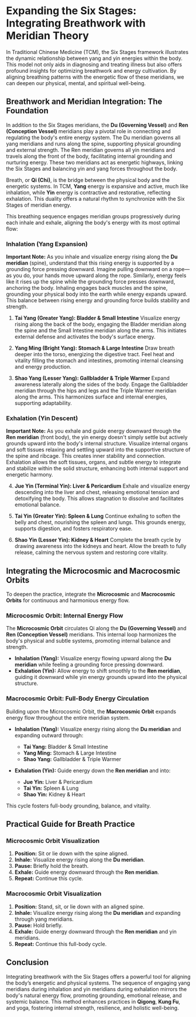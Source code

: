 # Expanding the Six Stages: Integrating Breathwork with Meridian Theory

In Traditional Chinese Medicine (TCM), the Six Stages framework illustrates the dynamic relationship between yang and yin energies within the body. This model not only aids in diagnosing and treating illness but also offers profound insights for optimizing breathwork and energy cultivation. By aligning breathing patterns with the energetic flow of these meridians, we can deepen our physical, mental, and spiritual well-being.

## Breathwork and Meridian Integration: The Foundation

In addition to the Six Stages meridians, the **Du (Governing Vessel)** and **Ren (Conception Vessel)** meridians play a pivotal role in connecting and regulating the body's entire energy system. The Du meridian governs all yang meridians and runs along the spine, supporting physical grounding and external strength. The Ren meridian governs all yin meridians and travels along the front of the body, facilitating internal grounding and nurturing energy. These two meridians act as energetic highways, linking the Six Stages and balancing yin and yang forces throughout the body.

Breath, or **Qi (Chi)**, is the bridge between the physical body and the energetic systems. In TCM, **Yang** energy is expansive and active, much like inhalation, while **Yin** energy is contractive and restorative, reflecting exhalation. This duality offers a natural rhythm to synchronize with the Six Stages of meridian energy.

This breathing sequence engages meridian groups progressively during each inhale and exhale, aligning the body's energy with its most optimal flow:

### Inhalation (Yang Expansion)

**Important Note:** As you inhale and visualize energy rising along the **Du meridian** (spine), understand that this rising energy is supported by a grounding force pressing downward. Imagine pulling downward on a rope—as you do, your hands move upward along the rope. Similarly, energy feels like it rises up the spine while the grounding force presses downward, anchoring the body. Inhaling engages back muscles and the spine, grounding your physical body into the earth while energy expands upward. This balance between rising energy and grounding force builds stability and strength.

1. **Tai Yang (Greater Yang): Bladder & Small Intestine**
   Visualize energy rising along the back of the body, engaging the Bladder meridian along the spine and the Small Intestine meridian along the arms. This initiates external defense and activates the body's surface energy.

2. **Yang Ming (Bright Yang): Stomach & Large Intestine**
   Draw breath deeper into the torso, energizing the digestive tract. Feel heat and vitality filling the stomach and intestines, promoting internal cleansing and energy production.

3. **Shao Yang (Lesser Yang): Gallbladder & Triple Warmer**
   Expand awareness laterally along the sides of the body. Engage the Gallbladder meridian through the hips and legs and the Triple Warmer meridian along the arms. This harmonizes surface and internal energies, supporting adaptability.

### Exhalation (Yin Descent)

**Important Note:** As you exhale and guide energy downward through the **Ren meridian** (front body), the yin energy doesn't simply settle but actively grounds upward into the body's internal structure. Visualize internal organs and soft tissues relaxing and settling upward into the supportive structure of the spine and ribcage. This creates inner stability and connection. Exhalation allows the soft tissues, organs, and subtle energy to integrate and stabilize within the solid structure, enhancing both internal support and energetic harmony.

4. **Jue Yin (Terminal Yin): Liver & Pericardium**
   Exhale and visualize energy descending into the liver and chest, releasing emotional tension and detoxifying the body. This allows stagnation to dissolve and facilitates emotional balance.

5. **Tai Yin (Greater Yin): Spleen & Lung**
   Continue exhaling to soften the belly and chest, nourishing the spleen and lungs. This grounds energy, supports digestion, and fosters respiratory ease.

6. **Shao Yin (Lesser Yin): Kidney & Heart**
   Complete the breath cycle by drawing awareness into the kidneys and heart. Allow the breath to fully release, calming the nervous system and restoring core vitality.

## Integrating the Microcosmic and Macrocosmic Orbits

To deepen the practice, integrate the **Microcosmic** and **Macrocosmic Orbits** for continuous and harmonious energy flow.

### Microcosmic Orbit: Internal Energy Flow

The **Microcosmic Orbit** circulates Qi along the **Du (Governing Vessel)** and **Ren (Conception Vessel)** meridians. This internal loop harmonizes the body's physical and subtle systems, promoting internal balance and strength.

- **Inhalation (Yang):** Visualize energy flowing upward along the **Du meridian** while feeling a grounding force pressing downward.
- **Exhalation (Yin):** Allow energy to shift smoothly to the **Ren meridian**, guiding it downward while yin energy grounds upward into the physical structure.

### Macrocosmic Orbit: Full-Body Energy Circulation

Building upon the Microcosmic Orbit, the **Macrocosmic Orbit** expands energy flow throughout the entire meridian system.

- **Inhalation (Yang):** Visualize energy rising along the **Du meridian** and expanding outward through:
  - **Tai Yang:** Bladder & Small Intestine
  - **Yang Ming:** Stomach & Large Intestine
  - **Shao Yang:** Gallbladder & Triple Warmer

- **Exhalation (Yin):** Guide energy down the **Ren meridian** and into:
  - **Jue Yin:** Liver & Pericardium
  - **Tai Yin:** Spleen & Lung
  - **Shao Yin:** Kidney & Heart

This cycle fosters full-body grounding, balance, and vitality.

## Practical Guide for Breath Practice

### Microcosmic Orbit Visualization

1. **Position:** Sit or lie down with the spine aligned.
2. **Inhale:** Visualize energy rising along the **Du meridian**.
3. **Pause:** Briefly hold the breath.
4. **Exhale:** Guide energy downward through the **Ren meridian**.
5. **Repeat:** Continue this cycle.

### Macrocosmic Orbit Visualization

1. **Position:** Stand, sit, or lie down with an aligned spine.
2. **Inhale:** Visualize energy rising along the **Du meridian** and expanding through yang meridians.
3. **Pause:** Hold briefly.
4. **Exhale:** Guide energy downward through the **Ren meridian** and yin meridians.
5. **Repeat:** Continue this full-body cycle.

## Conclusion

Integrating breathwork with the Six Stages offers a powerful tool for aligning the body’s energetic and physical systems. The sequence of engaging yang meridians during inhalation and yin meridians during exhalation mirrors the body's natural energy flow, promoting grounding, emotional release, and systemic balance. This method enhances practices in **Qigong**, **Kung Fu**, and yoga, fostering internal strength, resilience, and holistic well-being.

